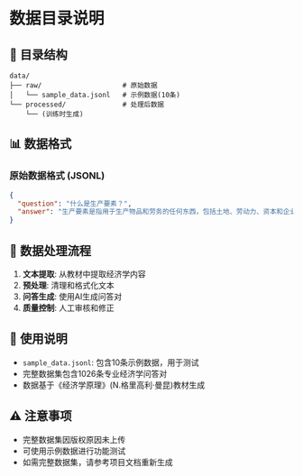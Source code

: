 # 数据目录说明

## 📁 目录结构

```
data/
├── raw/                    # 原始数据
│   └── sample_data.jsonl   # 示例数据(10条)
└── processed/              # 处理后数据
    └── (训练时生成)
```

## 📊 数据格式

### 原始数据格式 (JSONL)
```json
{
  "question": "什么是生产要素？",
  "answer": "生产要素是指用于生产物品和劳务的任何东西，包括土地、劳动力、资本和企业家才能。"
}
```

## 🔄 数据处理流程

1. **文本提取**: 从教材中提取经济学内容
2. **预处理**: 清理和格式化文本
3. **问答生成**: 使用AI生成问答对
4. **质量控制**: 人工审核和修正

## 📝 使用说明

- `sample_data.jsonl`: 包含10条示例数据，用于测试
- 完整数据集包含1026条专业经济学问答对
- 数据基于《经济学原理》(N.格里高利·曼昆)教材生成

## ⚠️ 注意事项

- 完整数据集因版权原因未上传
- 可使用示例数据进行功能测试
- 如需完整数据集，请参考项目文档重新生成
